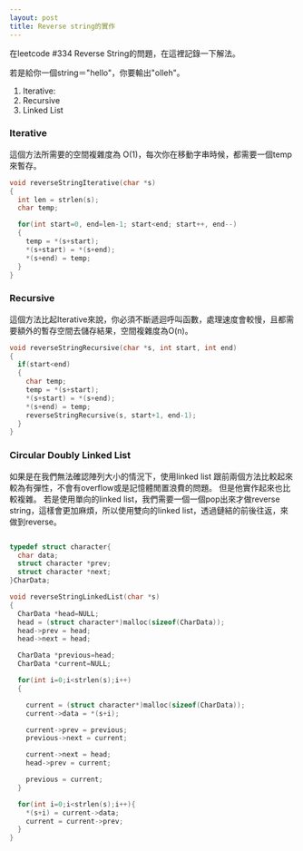 ```yaml
---
layout: post
title: Reverse string的實作
---
```


在leetcode #334 Reverse String的問題，在這裡記錄一下解法。

若是給你一個string＝"hello"，你要輸出"olleh"。

1. Iterative:
2. Recursive
3. Linked List


### Iterative
這個方法所需要的空間複雜度為 O(1)，每次你在移動字串時候，都需要一個temp來暫存。

```c
void reverseStringIterative(char *s)
{
  int len = strlen(s);
  char temp;

  for(int start=0, end=len-1; start<end; start++, end--)
  {
    temp = *(s+start);
    *(s+start) = *(s+end);
    *(s+end) = temp;
  }
}

```


### Recursive
這個方法比起Iterative來說，你必須不斷遞迴呼叫函數，處理速度會較慢，且都需要額外的暫存空間去儲存結果，空間複雜度為O(n)。

```c
void reverseStringRecursive(char *s, int start, int end)
{
  if(start<end)
  {
    char temp;
    temp = *(s+start);
    *(s+start) = *(s+end);
    *(s+end) = temp;
    reverseStringRecursive(s, start+1, end-1);
  }
}

```

### Circular Doubly Linked List
如果是在我們無法確認陣列大小的情況下，使用linked list 跟前兩個方法比較起來較為有彈性，不會有overflow或是記憶體閒置浪費的問題。 但是他實作起來也比較複雜。 若是使用單向的linked list，我們需要一個一個pop出來才做reverse string，這樣會更加麻煩，所以使用雙向的linked list，透過鏈結的前後往返，來做到reverse。



```c

typedef struct character{
  char data;
  struct character *prev;
  struct character *next;
}CharData;

void reverseStringLinkedList(char *s)
{
  CharData *head=NULL;
  head = (struct character*)malloc(sizeof(CharData));
  head->prev = head;
  head->next = head;

  CharData *previous=head;
  CharData *current=NULL;

  for(int i=0;i<strlen(s);i++)
  {

    current = (struct character*)malloc(sizeof(CharData));
    current->data = *(s+i);

    current->prev = previous;
    previous->next = current;

    current->next = head;
    head->prev = current;

    previous = current;
  }

  for(int i=0;i<strlen(s);i++){
    *(s+i) = current->data;
    current = current->prev;
  }
}
```

